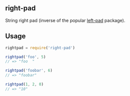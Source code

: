 ## right-pad

String right pad (inverse of the popular [left-pad](https://github.com/camwest/left-pad) package).

## Usage

```js
rightpad = require('right-pad')

rightpad('foo', 5)
// => "foo  "

rightpad('foobar', 6)
// => "foobar"

rightpad(1, 2, 0)
// => "10"
```